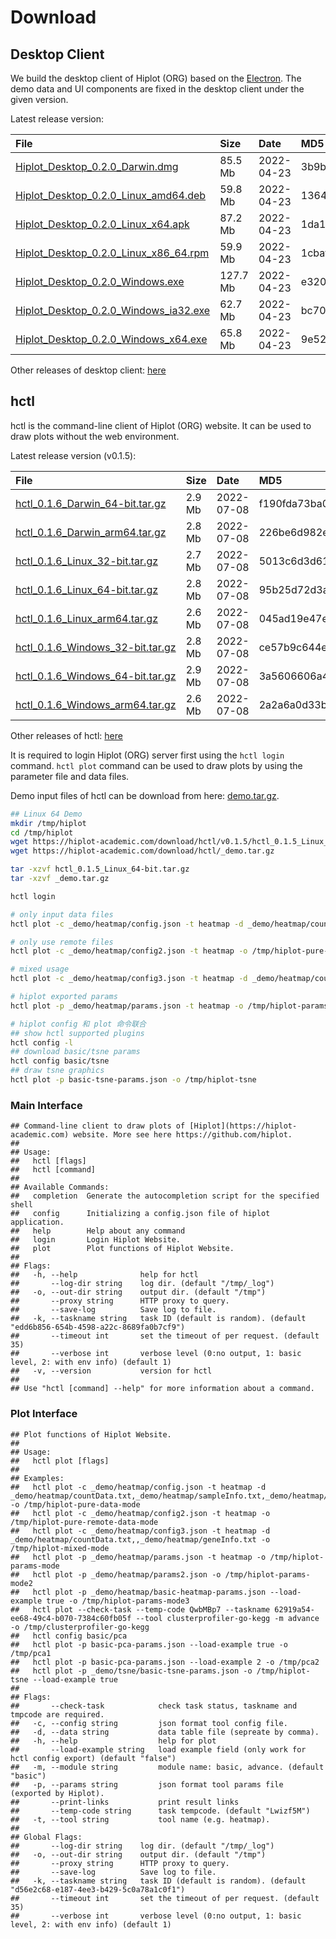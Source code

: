 # Download



## Desktop Client

We build the desktop client of Hiplot (ORG) based on the [Electron](https://www.electronjs.org/). The demo data and UI components are fixed in the desktop client under the given version.

Latest release version:


|File                                  |Size     |Date       |MD5                              |
|:-------------------------------------|:--------|:----------|:--------------------------------|
|[Hiplot_Desktop_0.2.0_Darwin.dmg](https://download.hiplot-academic.com/download/desktop/v0.2.0/Hiplot_Desktop_0.2.0_Darwin.dmg)|85.5 Mb  |2022-04-23 |3b9b172ad7c42f21cc5cad7193d3e6fa |
|[Hiplot_Desktop_0.2.0_Linux_amd64.deb](https://download.hiplot-academic.com/download/desktop/v0.2.0/Hiplot_Desktop_0.2.0_Linux_amd64.deb)|59.8 Mb  |2022-04-23 |1364a9cdda29899cdf7559b21c795839 |
|[Hiplot_Desktop_0.2.0_Linux_x64.apk](https://download.hiplot-academic.com/download/desktop/v0.2.0/Hiplot_Desktop_0.2.0_Linux_x64.apk)|87.2 Mb  |2022-04-23 |1da132999464e6d8cec6d5bf28f33912 |
|[Hiplot_Desktop_0.2.0_Linux_x86_64.rpm](https://download.hiplot-academic.com/download/desktop/v0.2.0/Hiplot_Desktop_0.2.0_Linux_x86_64.rpm)|59.9 Mb  |2022-04-23 |1cbaf4cbe039a68cf3c6abeeabacf861 |
|[Hiplot_Desktop_0.2.0_Windows.exe](https://download.hiplot-academic.com/download/desktop/v0.2.0/Hiplot_Desktop_0.2.0_Windows.exe)|127.7 Mb |2022-04-23 |e3209b49148a2107ef4cc5f28de48558 |
|[Hiplot_Desktop_0.2.0_Windows_ia32.exe](https://download.hiplot-academic.com/download/desktop/v0.2.0/Hiplot_Desktop_0.2.0_Windows_ia32.exe)|62.7 Mb  |2022-04-23 |bc70b084a6e7357ba2514b053c74ffc8 |
|[Hiplot_Desktop_0.2.0_Windows_x64.exe](https://download.hiplot-academic.com/download/desktop/v0.2.0/Hiplot_Desktop_0.2.0_Windows_x64.exe)|65.8 Mb  |2022-04-23 |9e52e69fe0089ac2d9f411a91e29c0ac |

Other releases of desktop client: [here](https://hiplot-academic.com/download/desktop)

## hctl

hctl is the command-line client of Hiplot (ORG) website. It can be used to draw plots without the web environment.

Latest release version (v0.1.5):


|File                             |Size   |Date       |MD5                              |
|:--------------------------------|:------|:----------|:--------------------------------|
|[hctl_0.1.6_Darwin_64-bit.tar.gz](https://download.hiplot-academic.com/download/hctl/v0.1.6/hctl_0.1.6_Darwin_64-bit.tar.gz)|2.9 Mb |2022-07-08 |f190fda73ba0b2d1a082a26ae5baccfe |
|[hctl_0.1.6_Darwin_arm64.tar.gz](https://download.hiplot-academic.com/download/hctl/v0.1.6/hctl_0.1.6_Darwin_arm64.tar.gz)|2.8 Mb |2022-07-08 |226be6d982ec451e3781e9685212b521 |
|[hctl_0.1.6_Linux_32-bit.tar.gz](https://download.hiplot-academic.com/download/hctl/v0.1.6/hctl_0.1.6_Linux_32-bit.tar.gz)|2.7 Mb |2022-07-08 |5013c6d3d61a68e344030566d739ce80 |
|[hctl_0.1.6_Linux_64-bit.tar.gz](https://download.hiplot-academic.com/download/hctl/v0.1.6/hctl_0.1.6_Linux_64-bit.tar.gz)|2.8 Mb |2022-07-08 |95b25d72d3a56f0862e48e3980d806a7 |
|[hctl_0.1.6_Linux_arm64.tar.gz](https://download.hiplot-academic.com/download/hctl/v0.1.6/hctl_0.1.6_Linux_arm64.tar.gz)|2.6 Mb |2022-07-08 |045ad19e47e739a90e1593adddddb3ec |
|[hctl_0.1.6_Windows_32-bit.tar.gz](https://download.hiplot-academic.com/download/hctl/v0.1.6/hctl_0.1.6_Windows_32-bit.tar.gz)|2.8 Mb |2022-07-08 |ce57b9c644eeb42f1ec87ad1692e27f7 |
|[hctl_0.1.6_Windows_64-bit.tar.gz](https://download.hiplot-academic.com/download/hctl/v0.1.6/hctl_0.1.6_Windows_64-bit.tar.gz)|2.9 Mb |2022-07-08 |3a5606606a431191ff503102c831f63f |
|[hctl_0.1.6_Windows_arm64.tar.gz](https://download.hiplot-academic.com/download/hctl/v0.1.6/hctl_0.1.6_Windows_arm64.tar.gz)|2.6 Mb |2022-07-08 |2a2a6a0d33b6c251e6a1c9a8ea44780a |

Other releases of hctl: [here](https://hiplot-academic.com/download/hctl)

It is required to login Hiplot (ORG) server first using the `hctl login` command. `hctl plot` command can be used to draw plots by using the parameter file and data files.

Demo input files of hctl can be download from here: [demo.tar.gz](https://hiplot-academic.com/download/hctl/_demo.tar.gz).

```bash
## Linux 64 Demo
mkdir /tmp/hiplot
cd /tmp/hiplot
wget https://hiplot-academic.com/download/hctl/v0.1.5/hctl_0.1.5_Linux_64-bit.tar.gz
wget https://hiplot-academic.com/download/hctl/_demo.tar.gz

tar -xzvf hctl_0.1.5_Linux_64-bit.tar.gz
tar -xzvf _demo.tar.gz

hctl login

# only input data files
hctl plot -c _demo/heatmap/config.json -t heatmap -d _demo/heatmap/countData.txt,_demo/heatmap/sampleInfo.txt,_demo/heatmap/geneInfo.txt -o /tmp/hiplot-pure-data-mode

# only use remote files
hctl plot -c _demo/heatmap/config2.json -t heatmap -o /tmp/hiplot-pure-remote-data-mode

# mixed usage
hctl plot -c _demo/heatmap/config3.json -t heatmap -d _demo/heatmap/countData.txt,,_demo/heatmap/geneInfo.txt -o /tmp/hiplot-mixed-mode

# hiplot exported params
hctl plot -p _demo/heatmap/params.json -t heatmap -o /tmp/hiplot-params-mode

# hiplot config 和 plot 命令联合
## show hctl supported plugins
hctl config -l
## download basic/tsne params
hctl config basic/tsne
## draw tsne graphics
hctl plot -p basic-tsne-params.json -o /tmp/hiplot-tsne
```

### Main Interface


```
## Command-line client to draw plots of [Hiplot](https://hiplot-academic.com) website. More see here https://github.com/hiplot.
## 
## Usage:
##   hctl [flags]
##   hctl [command]
## 
## Available Commands:
##   completion  Generate the autocompletion script for the specified shell
##   config      Initializing a config.json file of hiplot application.
##   help        Help about any command
##   login       Login Hiplot Website.
##   plot        Plot functions of Hiplot Website.
## 
## Flags:
##   -h, --help              help for hctl
##       --log-dir string    log dir. (default "/tmp/_log")
##   -o, --out-dir string    output dir. (default "/tmp")
##       --proxy string      HTTP proxy to query.
##       --save-log          Save log to file.
##   -k, --taskname string   task ID (default is random). (default "edd6b856-654b-4598-a22c-8689fa0b7cf9")
##       --timeout int       set the timeout of per request. (default 35)
##       --verbose int       verbose level (0:no output, 1: basic level, 2: with env info) (default 1)
##   -v, --version           version for hctl
## 
## Use "hctl [command] --help" for more information about a command.
```

### Plot Interface


```
## Plot functions of Hiplot Website.
## 
## Usage:
##   hctl plot [flags]
## 
## Examples:
##   hctl plot -c _demo/heatmap/config.json -t heatmap -d _demo/heatmap/countData.txt,_demo/heatmap/sampleInfo.txt,_demo/heatmap/geneInfo.txt -o /tmp/hiplot-pure-data-mode
##   hctl plot -c _demo/heatmap/config2.json -t heatmap -o /tmp/hiplot-pure-remote-data-mode
##   hctl plot -c _demo/heatmap/config3.json -t heatmap -d _demo/heatmap/countData.txt,,_demo/heatmap/geneInfo.txt -o /tmp/hiplot-mixed-mode
##   hctl plot -p _demo/heatmap/params.json -t heatmap -o /tmp/hiplot-params-mode
##   hctl plot -p _demo/heatmap/params2.json -o /tmp/hiplot-params-mode2
##   hctl plot -p _demo/heatmap/basic-heatmap-params.json --load-example true -o /tmp/hiplot-params-mode3
##   hctl plot --check-task --temp-code QwbMBp7 --taskname 62919a54-ee68-49c4-b070-7384c60fb05f --tool clusterprofiler-go-kegg -m advance -o /tmp/clusterprofiler-go-kegg
##   hctl config basic/pca
##   hctl plot -p basic-pca-params.json --load-example true -o /tmp/pca1
##   hctl plot -p basic-pca-params.json --load-example 2 -o /tmp/pca2
##   hctl plot -p _demo/tsne/basic-tsne-params.json -o /tmp/hiplot-tsne --load-example true
## 
## Flags:
##       --check-task            check task status, taskname and tmpcode are required.
##   -c, --config string         json format tool config file.
##   -d, --data string           data table file (sepreate by comma).
##   -h, --help                  help for plot
##       --load-example string   load example field (only work for hctl config export) (default "false")
##   -m, --module string         module name: basic, advance. (default "basic")
##   -p, --params string         json format tool params file (exported by Hiplot).
##       --print-links           print result links
##       --temp-code string      task tempcode. (default "Lwizf5M")
##   -t, --tool string           tool name (e.g. heatmap).
## 
## Global Flags:
##       --log-dir string    log dir. (default "/tmp/_log")
##   -o, --out-dir string    output dir. (default "/tmp")
##       --proxy string      HTTP proxy to query.
##       --save-log          Save log to file.
##   -k, --taskname string   task ID (default is random). (default "d56e2c68-e187-4ee3-b429-5c0a78a1c0f1")
##       --timeout int       set the timeout of per request. (default 35)
##       --verbose int       verbose level (0:no output, 1: basic level, 2: with env info) (default 1)
```
